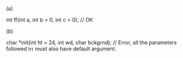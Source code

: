 (a)

int ff(int a, int b = 0, int c = 0);  // OK

(b)

char *init(int ht = 24, int wd, char bckgrnd);
// Error, all the parameters followed `ht` must also have default argument.

